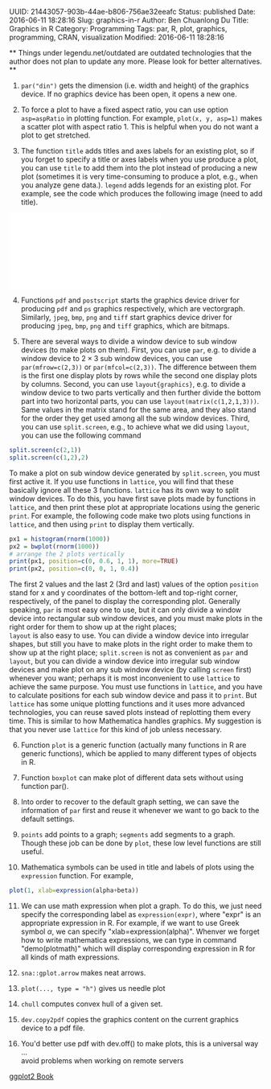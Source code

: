 UUID: 21443057-903b-44ae-b806-756ae32eeafc
Status: published
Date: 2016-06-11 18:28:16
Slug: graphics-in-r
Author: Ben Chuanlong Du
Title: Graphics in R
Category: Programming
Tags: par, R, plot, graphics, programming, CRAN, visualization
Modified: 2016-06-11 18:28:16

**
Things under legendu.net/outdated are outdated technologies 
that the author does not plan to update any more. 
Please look for better alternatives.
**


1. `par("din")` gets the dimension 
(i.e. width and height) of the graphics device.
If no graphics device has been open, 
it opens a new one.

2. To force a plot to have a fixed aspect ratio, 
you can use option `asp=aspRatio` in plotting function. 
For example, `plot(x, y, asp=1)` makes a scatter plot with aspect ratio 1. 
This is helpful when you do not want a plot to get stretched.

3. The function `title` adds titles and axes labels for an existing plot,
so if you forget to specify a title 
or axes labels when you use produce a plot, 
you can use `title` to add them into the plot
instead of producing a new plot 
(sometimes it is very time-consuming to produce a plot, 
e.g., when you analyze gene data.). 
`legend` adds legends for an existing plot. 
For example, see the code which produces the following image (need to add title).

![image](./res/title-legend.pdf)

4. Functions `pdf` and `postscript` starts the graphics device driver 
for producing `pdf` and `ps` graphics respectively, 
which are vectorgraph. 
Similarly, `jpeg`, `bmp`, `png` and `tiff` start graphics device driver 
for producing `jpeg`, `bmp`, `png` and `tiff` graphics, 
which are bitmaps.

5. There are several ways 
to divide a window device to sub window devices (to make plots on them). 
First, you can use `par`,
e.g. to divide a window device to $2\times3$ sub window devices, 
you can use `par(mfrow=c(2,3))` or  `par(mfcol=c(2,3))`. 
The difference between them is the first one display plots by rows 
while the second one display plots by columns. 
Second, 
you can use `layout{graphics}`, 
e.g. to divide a window device to two parts vertically 
and then further divide the bottom part into two horizontal parts, 
you can use `layout(matrix(c(1,2,1,3)))`. 
Same values in the matrix stand for the same area, 
and they also stand for the order they get used 
among all the sub window devices. 
Third,
you can use `split.screen`, 
e.g., 
to achieve what we did using `layout`, 
you can use the following command

```R
split.screen(c(2,1))
split.screen(c(1,2),2)
```

To make a plot on sub window device generated by `split.screen`, 
you must first active it. 
If you use functions in `lattice`, 
you will find that these basically ignore all these 3 functions. 
`lattice` has its own way to split window devices. 
To do this, 
you have first save plots made by functions in `lattice`, 
and then print these plot at appropriate locations using the generic `print`. 
For example, 
the following code make two plots using functions in `lattice`, 
and then using `print` to display them vertically.

```R
px1 = histogram(rnorm(1000))
px2 = bwplot(rnorm(1000))
# arrange the 2 plots vertically
print(px1, position=c(0, 0.6, 1, 1), more=TRUE)
print(px2, position=c(0, 0, 1, 0.4))
```

The first 2 values and the last 2 (3rd and last) values of the option `position` 
stand for x and y coordinates of the bottom-left and top-right corner, 
respectively,
of the panel to display the corresponding plot. 
Generally speaking, 
`par` is most easy one to use, 
but it can only divide a window device into rectangular sub window devices, 
and you must make plots in the right order for them to show up at the right places;  
`layout` is also easy to use. 
You can divide a window device into irregular shapes, 
but still you have to make plots in the right order 
to make them to show up at the right place;
`split.screen` is not as convenient as `par` and `layout`, 
but you can divide a window device into irregular sub window devices and
make plot on any sub window device (by calling `screen` first) whenever you want; 
perhaps it is most inconvenient to use `lattice` to achieve the same purpose. 
You must use functions in `lattice`, 
and you have to calculate positions for each sub window device 
and pass it to `print`. 
But `lattice` has some unique plotting functions 
and it uses more advanced technologies, 
you can reuse saved plots instead of replotting them every time. 
This is similar to how Mathematica handles graphics. 
My suggestion is that you never use `lattice` for this kind of job unless necessary.

6. Function `plot` is a generic function 
(actually many functions in R are generic functions), 
which be applied to many different types of objects in R.

7. Function `boxplot` can make plot of different data sets without
using function par().

8. Into order to recover to the default graph setting, we can save the
information of `par` first and reuse it whenever we want to go back
to the default settings.

9. `points` add points to a graph; `segments` add segments to a graph.
Though these job can be done by `plot`, these low level functions
are still useful.

10. Mathematica symbols can be used in title and labels of plots
using the `expression` function. 
For example,

```R
plot(1, xlab=expression(alpha+beta))
```

11. We can use math expression when plot a graph. To do this, we just
need specify the corresponding label as `expression(expr)`, where
"expr" is an appropriate expression in R. For example, if we want to
use Greek symbol $\alpha$, we can specify "xlab=expression(alpha)".
Whenver we forget how to write mathematica expressions, we can type
in command "demo(plotmath)" which will display corresponding
expression in R for all kinds of math expressions.

12. `sna::gplot.arrow` makes neat arrows.

13. `plot(..., type = "h")` gives us needle plot

14. `chull` computes convex hull of a given set.

15. `dev.copy2pdf` copies the graphics content on the current graphics
device to a pdf file.

6. You'd better use pdf with dev.off() to make plots, 
this is a universal way ...  
avoid problems when working on remote servers

[ggplot2 Book](http://ggplot2.org/book/)
